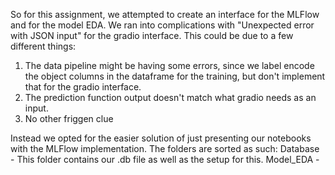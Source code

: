 So for this assignment, we attempted to create an interface for the MLFlow and for the model EDA. We ran into complications with "Unexpected error with JSON input" for the gradio interface. This could be due to a few different things:
1. The data pipeline might be having some errors, since we label encode the object columns in the dataframe for the training, but don't implement that for the gradio interface.
2. The prediction function output doesn't match what gradio needs as an input.
3. No other friggen clue

Instead we opted for the easier solution of just presenting our notebooks with the MLFlow implementation. The folders are sorted as such:
Database - This folder contains our .db file as well as the setup for this.
Model_EDA - 
